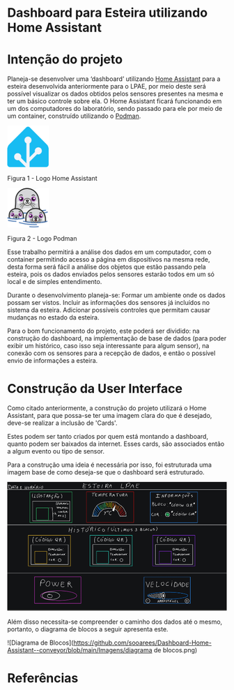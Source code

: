 # Dashboard para Esteira utilizando Home Assistant

# Intenção do projeto

Planeja-se desenvolver uma ‘dashboard’ utilizando [Home Assistant](https://www.home-assistant.io/) para a esteira desenvolvida anteriormente para o LPAE, por meio deste será possível visualizar os dados obtidos pelos sensores presentes na mesma e ter um básico controle sobre ela. O Home Assistant ficará funcionando em um dos computadores do laboratório, sendo passado para ele por meio de um container, construído utilizando o [Podman](https://podman.io).

<img src="https://github.com/sooarees/Dashboard-Home-Assistant--conveyor/blob/main/Imagens/home-assistant-logomark-color-on-light.png" width="95" alt="Logo Home Assistant"/>

Figura 1 - Logo Home Assistant

![Logo Podman](https://github.com/sooarees/Dashboard-Home-Assistant--conveyor/blob/main/Imagens/podman-3-logo-95w-90h.webp)

Figura 2 - Logo Podman

Esse trabalho permitirá a análise dos dados em um computador, com o container permitindo acesso a página em dispositivos na mesma rede, desta forma será fácil a análise dos objetos que estão passando pela esteira, pois os dados enviados pelos sensores estarão todos em um só local e de simples entendimento.

Durante o desenvolvimento planeja-se: Formar um ambiente onde os dados possam ser vistos. Incluir as informações dos sensores já incluídos no sistema da esteira. Adicionar possíveis controles que permitam causar mudanças no estado da esteira.

Para o bom funcionamento do projeto, este poderá ser dividido: na construção do dashboard, na implementação de base de dados (para poder exibir um histórico, caso isso seja interessante para algum sensor), na conexão com os sensores para a recepção de dados, e então o possível envio de informações a esteira.

# Construção da User Interface

Como citado anteriormente, a construção do projeto utilizará o Home Assistant, para que possa-se ter uma imagem clara do que é desejado, deve-se realizar a inclusão de 'Cards'.

Estes podem ser tanto criados por quem está montando a dashboard, quanto podem ser baixados da internet. Esses cards, são associados então a algum evento ou tipo de sensor.

Para a construção uma ideia é necessária por isso, foi estruturada uma imagem base de como deseja-se que o dashboard será estruturado.

![Ideia para o Dashboard](https://github.com/sooarees/Dashboard-Home-Assistant--conveyor/blob/main/Imagens/DashboardEstilo.png)

Além disso necessita-se compreender o caminho dos dados até o mesmo, portanto, o diagrama de blocos a seguir apresenta este.

![Diagrama de Blocos](https://github.com/sooarees/Dashboard-Home-Assistant--conveyor/blob/main/Imagens/diagrama de blocos.png)

# Referências
